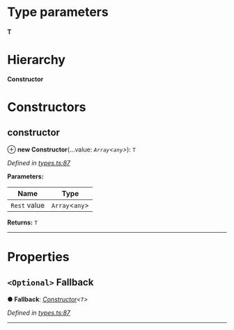 

# Type parameters
#### T 
# Hierarchy

**Constructor**

# Constructors

<a id="constructor"></a>

##  constructor

⊕ **new Constructor**(...value: *`Array`<`any`>*): `T`

*Defined in [types.ts:87](https://github.com/polkadot-js/api/blob/e4a97d4/packages/types/src/types.ts#L87)*

**Parameters:**

| Name | Type |
| ------ | ------ |
| `Rest` value | `Array`<`any`> |

**Returns:** `T`

___

# Properties

<a id="fallback"></a>

## `<Optional>` Fallback

**● Fallback**: *[Constructor](_types_.constructor.md)<`T`>*

*Defined in [types.ts:87](https://github.com/polkadot-js/api/blob/e4a97d4/packages/types/src/types.ts#L87)*

___


